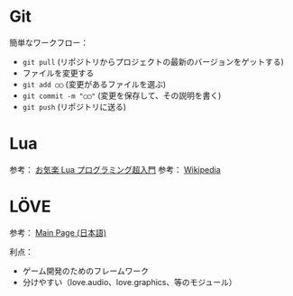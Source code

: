 # Git
簡単なワークフロー：

* `git pull` (リポジトリからプロジェクトの最新のバージョンをゲットする)
* ファイルを変更する
* `git add ◯◯` (変更があるファイルを選ぶ)
* `git commit -m "◯◯"` (変更を保存して、その説明を書く)
* `git push` (リポジトリに送る)

# Lua
参考： [お気楽 Lua プログラミング超入門](http://www.geocities.jp/m_hiroi/light/lua01.html)
参考： [Wikipedia](https://ja.wikipedia.org/wiki/Lua)

# LÖVE
参考： [Main Page (日本語)](https://love2d.org/wiki/Main_Page_%28%E6%97%A5%E6%9C%AC%E8%AA%9E%29)

利点：

* ゲーム開発のためのフレームワーク
* 分けやすい（love.audio、love.graphics、等のモジュール）
